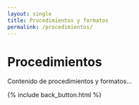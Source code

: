 ```yaml
---
layout: single
title: Procedimientos y formatos
permalink: /procedimientos/
---
```


# Procedimientos

Contenido de procedimientos y formatos...

{% include back_button.html %}